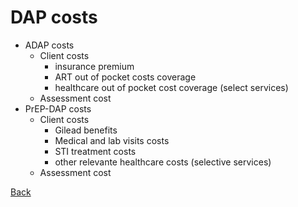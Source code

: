 # DAP costs

* ADAP costs
    - Client costs
        + insurance premium
        + ART out of pocket costs coverage
        + healthcare out of pocket cost coverage (select services)
    - Assessment cost
* PrEP-DAP costs
    - Client costs 
        + Gilead benefits
        + Medical and lab visits costs
        + STI treatment costs
        + other relevante healthcare costs (selective services)
    - Assessment cost

<a href="ModuleSum.md#DAPcost">Back</a>